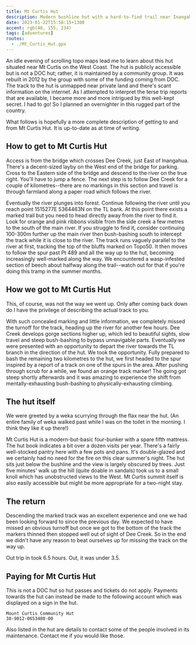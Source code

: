 ```yaml
---
title: Mt Curtis Hut
description: Modern bushline hut with a hard-to-find trail near Inangahua, West Coast
date: 2023-01-22T15:58:15+1300
accent: rgb(48, 155, 234)
tags: [adventures]
routes:
  - ./Mt_Curtis_Hut.gpx
---
```


An idle evening of scrolling topo maps lead me to learn about this hut situated near Mt Curtis on the West Coast. The hut is publicly accessible but is not a DOC hut; rather, it is maintained by a community group. It was rebuilt in 2012 by the group with some of the funding coming from DOC. The track to the hut is unmapped near private land and there's scant information on the internet. As I attempted to interpret the terse trip reports that are available, I became more and more intrigued by this well-kept secret. I had to go! So I planned an overnighter in this rugged part of the country.

What follows is hopefully a more complete description of getting to and from Mt Curtis Hut. It is up-to-date as at time of writing.

## How to get to Mt Curtis Hut

Access is from the bridge which crosses Dee Creek, just East of Inangahua. There's a decent-sized layby on the West end of the bridge for parking. Cross to the Eastern side of the bridge and descend to the river on the true right. You'll have to jump a fence. The next step is to follow Dee Creek for a couple of kilometres--there are no markings in this section and travel is through farmland along a paper road which follows the river.

Eventually the river plunges into forest. Continue following the river until you reach point 1515277E 5364463N on the TL bank. At this point there exists a marked trail but you need to head directly away from the river to find it. Look for orange and pink ribbons visible from the side creek a few metres to the south of the main river. If you struggle to find it, consider continuing 100-300m further up the main river then bush-bashing south to intercept the track while it is close to the river. The track runs vaguely parallel to the river at first, tracking the top of the bluffs marked on Topo50. It then moves to follow the spur past Pt 489 and all the way up to the hut, becoming increasingly well-marked along the way. We encountered a wasp-infested section of beech about halfway along the trail--watch out for that if you're doing this tramp in the summer months.

## How we got to Mt Curtis Hut

This, of course, was not the way we went up. Only after coming back down do I have the privilege of describing the actual track to you.

With such concealed marking and little information, we completely missed the turnoff for the track, heading up the river for another few hours. Dee Creek develops gorge sections higher up, which led to beautiful sights, slow travel and steep bush-bashing to bypass unnavigable parts. Eventually we were presented with an opportunity to depart the river towards the TL branch in the direction of the hut. We took the opportunity. Fully prepared to bash the remaining two kilometres to the hut, we first headed to the spur inspired by a report of a track on one of the spurs in the area. After pushing through scrub for a while, we found an orange track marker! The going got steep shortly afterwards and it was amazing to experience the shift from mentally-exhausting bush-bashing to physically-exhausting climbing.

## The hut itself

We were greeted by a weka scurrying through the flax near the hut. (An entire family of weka walked past while I was on the toilet in the morning. I think they like it up there!)

Mt Curtis Hut is a modern-but-basic four-bunker with a spare fifth mattress. The hut book indicates a bit over a dozen visits per year. There's a fairly well-stocked pantry here with a few pots and pans. It's double-glazed and we certainly had no need for the fire on this clear summer's night. The hut sits just below the bushline and the view is largely obscured by trees. Just five minutes' walk up the hill (quite doable in sandals) took us to a small knoll which has unobstructed views to the West. Mt Curtis summit itself is also easily accessible but might be more appropriate for a two-night stay.

## The return

Descending the marked track was an excellent experience and one we had been looking forward to since the previous day. We expected to have missed an obvious turnoff but once we got to the bottom of the track the markers thinned then stopped well out of sight of Dee Creek. So in the end we didn't have any reason to beat ourselves up for missing the track on the way up.

Out trip in took 6.5 hours. Out, it was under 3.5.

## Paying for Mt Curtis Hut

This is not a DOC hut so hut passes and tickets do not apply. Payments towards the hut can instead be made to the following account which was displayed on a sign in the hut.

```
Mount Curtis Community Hut
38-9012-0653480-00
```

Also listed in the hut are details to contact some of the people involved in its maintenance. Contact me if you would like those.

